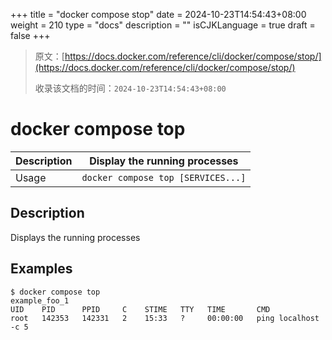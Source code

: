 +++
title = "docker compose stop"
date = 2024-10-23T14:54:43+08:00
weight = 210
type = "docs"
description = ""
isCJKLanguage = true
draft = false
+++

> 原文：[https://docs.docker.com/reference/cli/docker/compose/stop/](https://docs.docker.com/reference/cli/docker/compose/stop/)
>
> 收录该文档的时间：`2024-10-23T14:54:43+08:00`

# docker compose top

| Description | Display the running processes      |
| :---------- | ---------------------------------- |
| Usage       | `docker compose top [SERVICES...]` |

## Description

Displays the running processes

## Examples



```console
$ docker compose top
example_foo_1
UID    PID      PPID     C    STIME   TTY   TIME       CMD
root   142353   142331   2    15:33   ?     00:00:00   ping localhost -c 5
```
